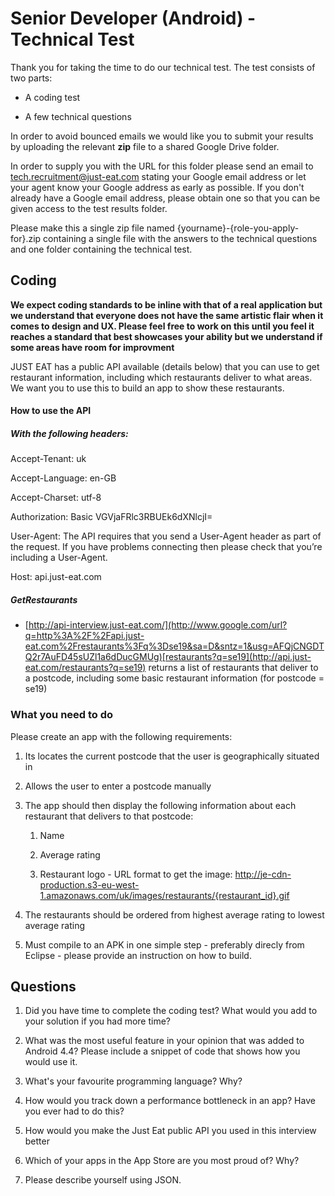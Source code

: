 # Senior Developer (Android) - Technical Test

Thank you for taking the time to do our technical test. The test consists of two parts:

* A coding test

* A few technical questions

In order to avoid bounced emails we would like you to submit your results by uploading the relevant **zip** file to a shared Google Drive folder. 

In order to supply you with the URL for this folder please send an email to tech.recruitment@just-eat.com stating your Google email address or let your agent know your Google address as early as possible. If you don't already have a Google email address, please obtain one so that you can be given access to the test results folder. 

Please make this a single zip file named {yourname}-{role-you-apply-for}.zip containing a single file with the answers to the technical questions and one folder containing the technical test.

## Coding

**We expect coding standards to be inline with that of a real application but we understand that everyone does not have the same artistic flair when it comes to design and UX. Please feel free to work on this until you feel it reaches a standard that best showcases your ability but we understand if some areas have room for improvment**

JUST EAT has a public API available (details below) that you can use to get restaurant information, including which restaurants deliver to what areas. We want you to use this to build an app to show these restaurants.

#### How to use the API

##### With the following headers:

Accept-Tenant: uk

Accept-Language: en-GB

Accept-Charset: utf-8

Authorization: Basic  VGVjaFRlc3RBUEk6dXNlcjI=

User-Agent: The API requires that you send a User-Agent header as part of the request. If you have problems connecting then please check that you’re including a User-Agent.

Host: api.just-eat.com

##### GetRestaurants

* [http://api-interview.just-eat.com/](http://www.google.com/url?q=http%3A%2F%2Fapi.just-eat.com%2Frestaurants%3Fq%3Dse19&sa=D&sntz=1&usg=AFQjCNGDTQ2r7AuFD45sUZl1a6dDucGMUg)[restaurants?q=se19](http://api.just-eat.com/restaurants?q=se19) returns a list of restaurants that deliver to a postcode, including some basic restaurant information (for postcode = se19)


### What you need to do

Please create an app with the following requirements: 

1. Its locates the current postcode that the user is geographically situated in 

2. Allows the user to enter a postcode manually

3. The app should then display the following information about each restaurant that delivers to that postcode:

	1. Name

	2. Average rating

	3. Restaurant logo - URL format to get the image: http://je-cdn-production.s3-eu-west-1.amazonaws.com/uk/images/restaurants/{restaurant_id}.gif 

4. The restaurants should be ordered from highest average rating to lowest average rating 

5. Must compile to an APK in one simple step - preferably direcly from Eclipse - please provide an instruction on how to build.

## Questions

1. Did you have time to complete the coding test? What would you add to your solution if you had more time?

2. What was the most useful feature in your opinion that was added to Android 4.4? Please include a snippet of code that shows how you would use it.

3. What's your favourite programming language? Why?

4. How would you track down a performance bottleneck in an app? Have you ever had to do this?

5. How would you make the Just Eat public API you used in this interview better

6. Which of your apps in the App Store are you most proud of? Why?

7. Please describe yourself using JSON.
